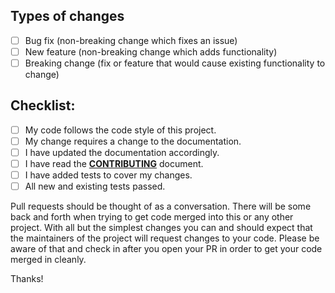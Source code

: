 ## Types of changes

<!--- What types of changes does your code introduce? Put an `x` in all the boxes that apply: -->

- [ ] Bug fix (non-breaking change which fixes an issue)
- [ ] New feature (non-breaking change which adds functionality)
- [ ] Breaking change (fix or feature that would cause existing functionality to change)

## Checklist:

<!--- Go over all the following points, and put an `x` in all the boxes that apply. -->
<!--- If you're unsure about any of these, don't hesitate to ask. We're here to help! -->

- [ ] My code follows the code style of this project.
- [ ] My change requires a change to the documentation.
- [ ] I have updated the documentation accordingly.
- [ ] I have read the **[CONTRIBUTING](https://github.com/h5bp/html5-boilerplate/blob/main/.github/CONTRIBUTING.md)**
  document.
- [ ] I have added tests to cover my changes.
- [ ] All new and existing tests passed.

Pull requests should be thought of as a conversation. There will be some back and forth when trying to get code merged
into this or any other project. With all but the simplest changes you can and should expect that the maintainers of the
project will request changes to your code. Please be aware of that and check in after you open your PR in order to get
your code merged in cleanly.

Thanks!
